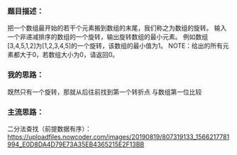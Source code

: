 ### 题目描述：
把一个数组最开始的若干个元素搬到数组的末尾，我们称之为数组的旋转。
输入一个非递减排序的数组的一个旋转，输出旋转数组的最小元素。
例如数组[3,4,5,1,2]为[1,2,3,4,5]的一个旋转，该数组的最小值为1。
NOTE：给出的所有元素都大于0，若数组大小为0，请返回0。

### 我的思路：
既然只有一个旋转，那就从后往前找到第一个转折点 与数组第一位比较

### 主流思路：

二分法查找（前提数据有序）：
https://uploadfiles.nowcoder.com/images/20190819/807319133_1566217781994_E0D8DA4D79E73A35EB4365215E2F13BB
